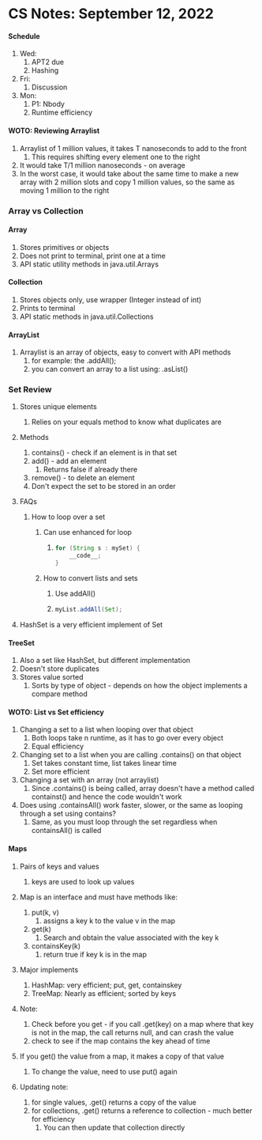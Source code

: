# CS Notes: September 12, 2022

#### Schedule

1. Wed:
   1. APT2 due
   2. Hashing
2. Fri:
   1. Discussion
3. Mon:
   1. P1: Nbody
   2. Runtime efficiency

#### WOTO: Reviewing Arraylist

1. Arraylist of 1 million values, it takes T nanoseconds to add to the front
   1. This requires shifting every element one to the right
2. It would take T/1 million nanoseconds - on average
3. In the worst case, it would take about the same time to make a new array with 2 million slots and copy 1 million values, so the same as moving 1 million to the right

### Array vs Collection

#### Array

1. Stores primitives or objects
2. Does not print to terminal, print one at a time
3. API static utility methods in java.util.Arrays

#### Collection

1. Stores objects only, use wrapper (Integer instead of int)
2. Prints to terminal
3. API static methods in java.util.Collections

#### ArrayList

1. Arraylist is an array of objects, easy to convert with API methods
   1. for example: the <ArrayListname>.addAll(<List>);
   2. you can convert an array to a list using: .asList(<Arrayname>)

### Set Review

1. Stores unique elements

   1. Relies on your equals method to know what duplicates are

2. Methods

   1. contains() - check if an element is in that set
   2. add() - add an element
      1. Returns false if already there
   3. remove() - to delete an element
   4. Don't expect the set to be stored in an order

3. FAQs

   1. How to loop over a set

      1. Can use enhanced for loop

         1. ```java
            for (String s : mySet) {
            	__code__;
            }
            ```

      2. How to convert lists and sets

         1. Use addAll()

         2. ```java
            myList.addAll(Set);
            ```

4. HashSet is a very efficient implement of Set

#### TreeSet

1. Also a set like HashSet, but different implementation
2. Doesn't store duplicates
3. Stores value sorted
   1. Sorts by type of object - depends on how the object implements a compare method

#### WOTO: List vs Set efficiency

1. Changing a set to a list when looping over that object
   1. Both loops take n runtime, as it has to go over every object
   2. Equal efficiency
2. Changing set to a list when you are calling .contains() on that object
   1. Set takes constant time, list takes linear time
   2. Set more efficient
3. Changing a set with an array (not arraylist)
   1. Since .contains() is being called, array doesn't have a method called containst() and hence the code wouldn't work
4. Does using .containsAll() work faster, slower, or the same as looping through a set using contains?
   1. Same, as you must loop through the set regardless when containsAll() is called

#### Maps

1. Pairs of keys and values
   1. keys are used to look up values
2. Map is an interface and must have methods like:
   1. put(k, v)
      1. assigns a key k to the value v in the map
   2. get(k)
      1. Search and obtain the value associated with the key k
   3. containsKey(k)
      1. return true if key k is in the map

3. Major implements
   1. HashMap: very efficient; put, get, containskey
   2. TreeMap: Nearly as efficient; sorted by keys
4. Note:
   1. Check before you get - if you call .get(key) on a map where that key is not in the map, the call returns null, and can crash the value
   2. check to see if the map contains the key ahead of time
5. If you get() the value from a map, it makes a copy of that value
   1. To change the value, need to use put() again

6. Updating note:
   1. for single values, .get() returns a copy of the value
   2. for collections, .get() returns a reference to collection - much better for efficiency
      1. You can then update that collection directly